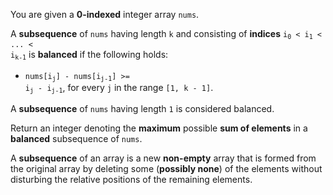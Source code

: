 You are given a **0-indexed** integer array `nums`.

A **subsequence** of `nums` having length `k` and consisting of **indices** <code>i<sub>0</sub> &lt; i<sub>1</sub> &lt; ... &lt; i<sub>k-1</sub></code> is **balanced** if the following holds:

- <code>nums[i<sub>j</sub>] - nums[i<sub>j-1</sub>] >= i<sub>j</sub> - i<sub>j-1</sub></code>, for every <code>j</code> in the range <code>[1, k - 1]</code>.

A **subsequence** of `nums` having length `1` is considered balanced.

Return an integer denoting the **maximum** possible **sum of elements** in a **balanced** subsequence of `nums`.

A **subsequence** of an array is a new **non-empty** array that is formed from the original array by deleting some (**possibly none**) of the elements without disturbing the relative positions of the remaining elements.